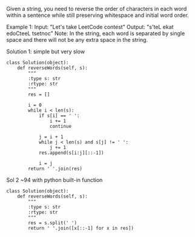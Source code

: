 Given a string, you need to reverse the order of characters in each word within a sentence while still preserving whitespace and initial word order.

Example 1:
Input: "Let's take LeetCode contest"
Output: "s'teL ekat edoCteeL tsetnoc"
Note: In the string, each word is separated by single space and there will not be any extra space in the string.

Solution 1: simple but very slow

```
class Solution(object):
    def reverseWords(self, s):
        """
        :type s: str
        :rtype: str
        """
        res = []
        
        i = 0
        while i < len(s):
            if s[i] == ' ':
                i += 1
                continue
            
            j = i + 1
            while j < len(s) and s[j] != ' ':
                j += 1
            res.append(s[i:j][::-1])
            
            i = j
        return ' '.join(res)
```

Sol 2 ~94 with python built-in function

```
class Solution(object):
    def reverseWords(self, s):
        """
        :type s: str
        :rtype: str
        """
        res = s.split(' ')
        return ' '.join([x[::-1] for x in res])
```
